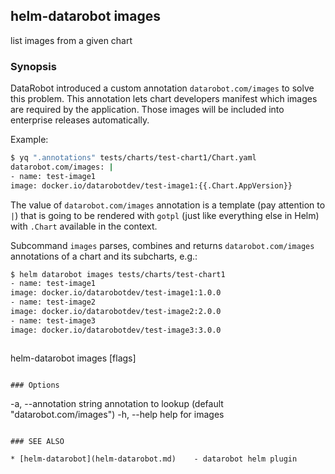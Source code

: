 ## helm-datarobot images

list images from a given chart

### Synopsis


DataRobot introduced a custom annotation `datarobot.com/images` to solve
this problem. This annotation lets chart developers manifest which images are
required by the application. Those images will be included into enterprise
releases automatically.

Example:
```sh
$ yq ".annotations" tests/charts/test-chart1/Chart.yaml
datarobot.com/images: |
- name: test-image1
image: docker.io/datarobotdev/test-image1:{{.Chart.AppVersion}}
```

The value of `datarobot.com/images` annotation is a template (pay attention to
`|`) that is going to be rendered with `gotpl` (just like everything else in
Helm) with `.Chart` available in the context.

Subcommand `images` parses, combines and returns `datarobot.com/images`
annotations of a chart and its subcharts, e.g.:

```sh
$ helm datarobot images tests/charts/test-chart1
- name: test-image1
image: docker.io/datarobotdev/test-image1:1.0.0
- name: test-image2
image: docker.io/datarobotdev/test-image2:2.0.0
- name: test-image3
image: docker.io/datarobotdev/test-image3:3.0.0
```

```

```
helm-datarobot images [flags]
```

### Options

```
  -a, --annotation string   annotation to lookup (default "datarobot.com/images")
  -h, --help                help for images
```

### SEE ALSO

* [helm-datarobot](helm-datarobot.md)	 - datarobot helm plugin

